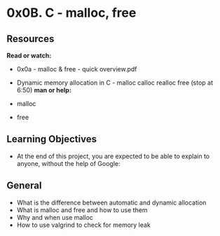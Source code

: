 # 0x0B. C - malloc, free

## Resources
**Read or watch:**

- 0x0a - malloc & free - quick overview.pdf
- Dynamic memory allocation in C - malloc calloc realloc free (stop at 6:50)
**man or help:**

- malloc
- free

## Learning Objectives
- At the end of this project, you are expected to be able to explain to anyone, without the help of Google:

## General
- What is the difference between automatic and dynamic allocation
- What is malloc and free and how to use them
- Why and when use malloc
- How to use valgrind to check for memory leak